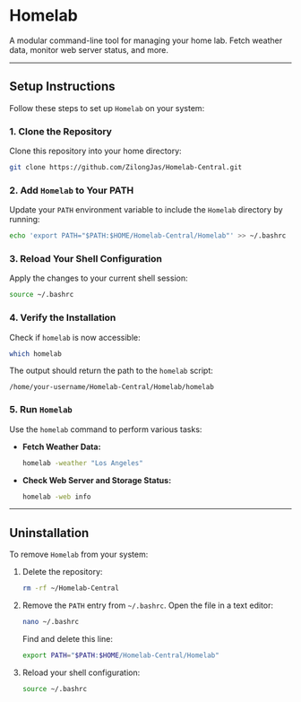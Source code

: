 # Homelab

A modular command-line tool for managing your home lab. Fetch weather data, monitor web server status, and more.

---

## Setup Instructions

Follow these steps to set up `Homelab` on your system:

### 1. Clone the Repository
Clone this repository into your home directory:
```bash
git clone https://github.com/ZilongJas/Homelab-Central.git
```

### 2. Add `Homelab` to Your PATH
Update your `PATH` environment variable to include the `Homelab` directory by running:
```bash
echo 'export PATH="$PATH:$HOME/Homelab-Central/Homelab"' >> ~/.bashrc
```

### 3. Reload Your Shell Configuration
Apply the changes to your current shell session:
```bash
source ~/.bashrc
```

### 4. Verify the Installation
Check if `homelab` is now accessible:
```bash
which homelab
```

The output should return the path to the `homelab` script:
```
/home/your-username/Homelab-Central/Homelab/homelab
```

### 5. Run `Homelab`
Use the `homelab` command to perform various tasks:

- **Fetch Weather Data:**
  ```bash
  homelab -weather "Los Angeles"
  ```
- **Check Web Server and Storage Status:**
  ```bash
  homelab -web info
  ```
  
---

## Uninstallation

To remove `Homelab` from your system:

1. Delete the repository:
   ```bash
   rm -rf ~/Homelab-Central
   ```
2. Remove the `PATH` entry from `~/.bashrc`. Open the file in a text editor:
   ```bash
   nano ~/.bashrc
   ```
   Find and delete this line:
   ```bash
   export PATH="$PATH:$HOME/Homelab-Central/Homelab"
   ```
3. Reload your shell configuration:
   ```bash
   source ~/.bashrc
   ```
